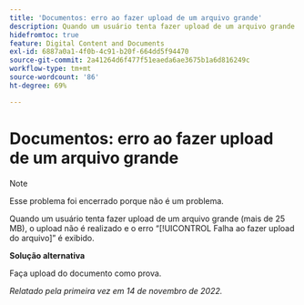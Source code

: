 ```yaml
---
title: 'Documentos: erro ao fazer upload de um arquivo grande'
description: Quando um usuário tenta fazer upload de um arquivo grande (mais de 25 MB), o arquivo não é carregado e o usuário vê o erro Falha ao fazer upload do arquivo.
hidefromtoc: true
feature: Digital Content and Documents
exl-id: 6887a0a1-4f0b-4c91-b20f-664dd5f94470
source-git-commit: 2a41264d6f477f51eaeda6ae3675b1a6d816249c
workflow-type: tm+mt
source-wordcount: '86'
ht-degree: 69%

---
```


# Documentos: erro ao fazer upload de um arquivo grande

<!--This article is on WF and WFP TOCs-->

>[!NOTE]
>
>Esse problema foi encerrado porque não é um problema.

Quando um usuário tenta fazer upload de um arquivo grande (mais de 25 MB), o upload não é realizado e o erro “[!UICONTROL Falha ao fazer upload do arquivo]” é exibido.

**Solução alternativa**

Faça upload do documento como prova.

_Relatado pela primeira vez em 14 de novembro de 2022._
